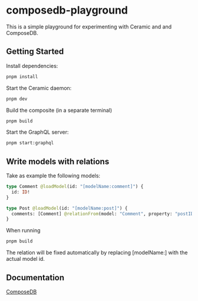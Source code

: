 # composedb-playground

This is a simple playground for experimenting with Ceramic and and ComposeDB.

## Getting Started

Install dependencies:

```bash
pnpm install
```

Start the Ceramic daemon:

```bash
pnpm dev
```

Build the composite (in a separate terminal)

```bash
pnpm build
```

Start the GraphQL server:

```bash
pnpm start:graphql
```

## Write models with relations

Take as example the following models:

```graphql
type Comment @loadModel(id: "[modelName:comment]") {
  id: ID!
}

type Post @loadModel(id: "[modelName:post]") {
  comments: [Comment] @relationFrom(model: "Comment", property: "postID")
}
```

When running

```bash
pnpm build
```

The relation will be fixed automatically by replacing [modelName:<model-name>] with the actual model id.

## Documentation

[ComposeDB](https://composedb.js.org/docs/0.4.x/getting-started)
